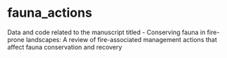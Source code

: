 # fauna_actions
Data and code related to the manuscript titled - Conserving fauna in fire-prone landscapes: A review of fire-associated management actions that affect fauna conservation and recovery
